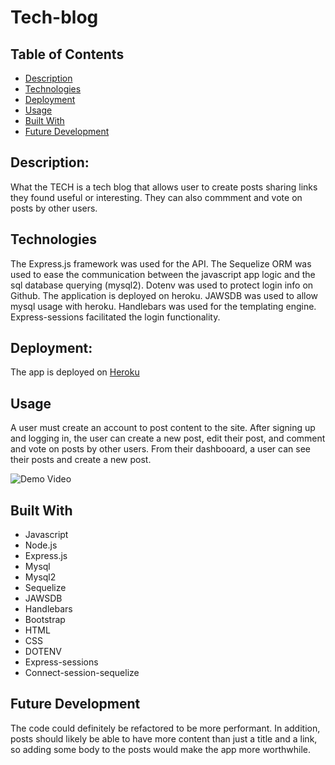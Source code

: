 # Tech-blog
## Table of Contents
* [Description](#description)
* [Technologies](#technologies)
* [Deployment](#deployment)
* [Usage](#usage)
* [Built With](#built-with)
* [Future Development](#future-development)



## Description:
What the TECH is a tech blog that allows user to create posts sharing links they found useful or interesting. They can also commment and vote on posts by other users.



## Technologies
The Express.js framework was used for the API. The Sequelize ORM was used to ease the communication between the javascript app logic and the sql database querying (mysql2). Dotenv was used to protect login info on Github. The application is deployed on heroku. JAWSDB was used to allow mysql usage with heroku. Handlebars was used for the templating engine. Express-sessions facilitated the login functionality.



## Deployment:
The app is deployed on [Heroku](https://tech-heckler.herokuapp.com/)




## Usage
A user must create an account to post content to the site. After signing up and logging in, the user can create a new post, edit their post, and comment and vote on posts by other users. From their dashbooard, a user can see their posts and create a new post. 




![Demo Video](/public/media/walkthrough.gif)






## Built With
 - Javascript
 - Node.js
 - Express.js
 - Mysql
 - Mysql2
 - Sequelize
 - JAWSDB
 - Handlebars
 - Bootstrap
 - HTML
 - CSS
 - DOTENV
 - Express-sessions
 - Connect-session-sequelize



## Future Development
The code could definitely be refactored to be more performant. In addition, posts should likely be able to have more content than just a title and a link, so adding some body to the posts would make the app more worthwhile.
 
